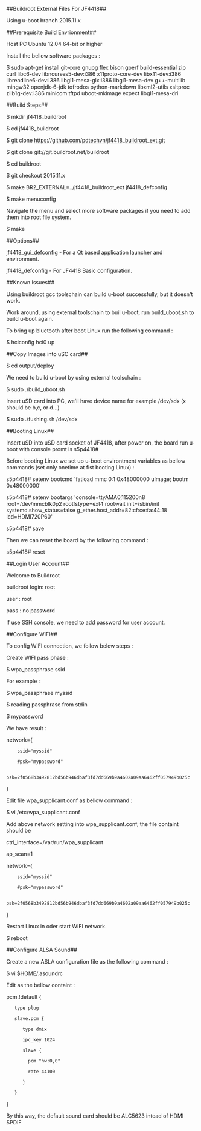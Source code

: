##Buildroot External Files For JF4418##
   
   Using u-boot branch 2015.11.x   
    
##Prerequisite Build Envrionment##

   Host PC Ubuntu 12.04 64-bit or higher
   
   Install the bellow software packages :
   
   $ sudo apt-get install git-core gnupg flex bison gperf build-essential
     zip curl libc6-dev libncurses5-dev:i386 x11proto-core-dev
     libx11-dev:i386 libreadline6-dev:i386 libgl1-mesa-glx:i386
     libgl1-mesa-dev g++-multilib mingw32 openjdk-6-jdk tofrodos
     python-markdown libxml2-utils xsltproc zlib1g-dev:i386
     minicom tftpd uboot-mkimage expect libgl1-mesa-dri

##Build Steps##

   $ mkdir jf4418_buildroot
   
   $ cd jf4418_buildroot
   
   $ git clone https://github.com/pdtechvn/jf4418_buildroot_ext.git
   
   $ git clone git://git.buildroot.net/buildroot
   
   $ cd buildroot
   
   $ git checkout 2015.11.x
   
   $ make BR2_EXTERNAL=../jf4418_buildroot_ext jf4418_defconfig    
   
   $ make menuconfig
   
   Navigate the menu and select more software packages if you need to add them into root file system.
   
   $ make 

##Options##

   jf4418_gui_defconfig - For a Qt based application launcher and environment.

   jf4418_defconfig     - For JF4418 Basic configuration.

##Known Issues##

   Using buildroot gcc toolschain can build u-boot successfully, but it doesn't work. 
   
   Work around, using external toolschain to buil u-boot, run build_uboot.sh to build u-boot again.

   To bring up bluetooth after boot Linux run the following command :
   
   $ hciconfig hci0 up
   
##Copy Images into uSC card##

   $ cd output/deploy
   
   We need to build u-boot by using external toolschain :
   
   $ sudo ./build_uboot.sh
   
   Insert uSD card into PC, we'll have device name for example /dev/sdx (x should be b,c, or d...)
   
   $ sudo ./fushing.sh /dev/sdx
   
##Booting Linux##

   Insert uSD into uSD card socket of JF4418, after power on, the board run u-boot with console promt is s5p4418#
   
   Before booting Linux we set up u-boot environtment variables as bellow commands (set only onetime at fist booting Linux) :
   
   s5p4418# setenv bootcmd 'fatload mmc 0:1 0x48000000 uImage; bootm 0x48000000'
   
   s5p4418# setenv bootargs 'console=ttyAMA0,115200n8 root=/dev/mmcblk0p2 rootfstype=ext4 rootwait init=/sbin/init systemd.show_status=false g_ether.host_addr=82:cf:ce:fa:44:18 lcd=HDMI720P60'
   
   s5p4418# save

   Then we can reset the board by the following command :

   s5p4418# reset
   
##Login User Account##

   Welcome to Buildroot

   buildroot login: root
   
   user : root

   pass : no password

   If use SSH console, we need to add password for user account.
   
##Configure WIFI##

   To config WIFI connection, we follow below steps :

   Create WIFI pass phase :

   $ wpa_passphrase ssid

   For example :

   $ wpa_passphrase myssid
   
   $ reading passphrase from stdin
   
   $ mypassword
   
   We have result :
   
   network={
   
        ssid="myssid"
        
        #psk="mypassword"
        
        psk=2f0568b3492812bd56b946dbaf3fd7dd669b9a4602a09aa6462ff057949b025c
        
   }

   Edit file wpa_supplicant.conf as bellow command :
   
   $ vi /etc/wpa_supplicant.conf
   
   Add above network setting into wpa_supplicant.conf, the file containt should be
   
   ctrl_interface=/var/run/wpa_supplicant
   
   ap_scan=1

   network={
   
        ssid="myssid"
        
        #psk="mypassword"
        
        psk=2f0568b3492812bd56b946dbaf3fd7dd669b9a4602a09aa6462ff057949b025c
        
   }

   Restart Linux in oder start WIFI network.

   $ reboot

##Configure ALSA Sound##   

   Create a new ASLA configuration file as the following command :
   
   $ vi $HOME/.asoundrc
   
   Edit as the bellow containt :
   
   pcm.!default {

       type plug

       slave.pcm {

          type dmix

          ipc_key 1024

          slave {

            pcm "hw:0,0"

            rate 44100
            
          }
          
       }
       
   }   
   
   By this way, the default sound card should be ALC5623 intead of HDMI SPDIF


   